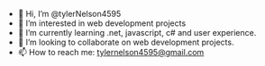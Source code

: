 - 👋 Hi, I’m @tylerNelson4595
- 👀 I’m interested in web development projects
- 🌱 I’m currently learning .net, javascript, c# and user experience.
- 💞️ I’m looking to collaborate on web development projects. 
- 📫 How to reach me: tylernelson4595@gmail.com

<!---
tylerNelson4595/tylerNelson4595 is a ✨ special ✨ repository because its `README.md` (this file) appears on your GitHub profile.
You can click the Preview link to take a look at your changes.
--->

